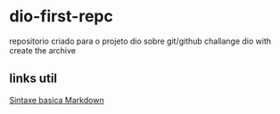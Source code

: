 # dio-first-repc
repositorio criado para o projeto dio sobre git/github
challange dio with create the archive

## links util
[Sintaxe basica Markdown](https://www.markdownguide.org/hacks/)
